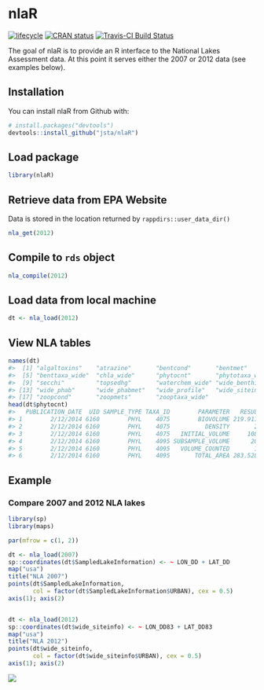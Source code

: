 
<!-- README.md is generated from README.Rmd. Please edit that file -->
nlaR
====

[![lifecycle](https://img.shields.io/badge/lifecycle-stable-brightgreen.svg)](https://www.tidyverse.org/lifecycle/#stable) [![CRAN status](http://www.r-pkg.org/badges/version/nlaR)](https://cran.r-project.org/package=nlaR) [![Travis-CI Build Status](https://travis-ci.org/jsta/nlaR.svg?branch=master)](https://travis-ci.org/jsta/nlaR)

The goal of nlaR is to provide an R interface to the National Lakes Assessment data. At this point it serves either the 2007 or 2012 data (see examples below).

Installation
------------

You can install nlaR from Github with:

``` r
# install.packages("devtools")
devtools::install_github("jsta/nlaR")
```

Load package
------------

``` r
library(nlaR)
```

Retrieve data from EPA Website
------------------------------

Data is stored in the location returned by `rappdirs::user_data_dir()`

``` r
nla_get(2012)
```

Compile to `rds` object
-----------------------

``` r
nla_compile(2012)
```

Load data from local machine
----------------------------

``` r
dt <- nla_load(2012)
```

View NLA tables
---------------

``` r
names(dt)
#>  [1] "algaltoxins"    "atrazine"       "bentcond"       "bentmet"       
#>  [5] "benttaxa_wide"  "chla_wide"      "phytocnt"       "phytotaxa_wide"
#>  [9] "secchi"         "topsedhg"       "waterchem_wide" "wide_benthic"  
#> [13] "wide_phab"      "wide_phabmet"   "wide_profile"   "wide_siteinfo" 
#> [17] "zoopcond"       "zoopmets"       "zooptaxa_wide"
head(dt$phytocnt)
#>   PUBLICATION_DATE  UID SAMPLE_TYPE TAXA_ID        PARAMETER   RESULT
#> 1        2/12/2014 6160        PHYL    4075        BIOVOLUME 219.9113
#> 2        2/12/2014 6160        PHYL    4075          DENSITY       25
#> 3        2/12/2014 6160        PHYL    4075   INITIAL_VOLUME     1080
#> 4        2/12/2014 6160        PHYL    4095 SUBSAMPLE_VOLUME      200
#> 5        2/12/2014 6160        PHYL    4095   VOLUME_COUNTED       10
#> 6        2/12/2014 6160        PHYL    4095       TOTAL_AREA 283.5287
```

Example
-------

### Compare 2007 and 2012 NLA lakes

``` r
library(sp)
library(maps)

par(mfrow = c(1, 2))

dt <- nla_load(2007)
sp::coordinates(dt$SampledLakeInformation) <- ~ LON_DD + LAT_DD
map("usa")
title("NLA 2007")
points(dt$SampledLakeInformation,
       col = factor(dt$SampledLakeInformation$URBAN), cex = 0.5)
axis(1); axis(2)


dt <- nla_load(2012)
sp::coordinates(dt$wide_siteinfo) <- ~ LON_DD83 + LAT_DD83
map("usa")
title("NLA 2012")
points(dt$wide_siteinfo,
       col = factor(dt$wide_siteinfo$URBAN), cex = 0.5)
axis(1); axis(2)
```

![](images/map%20lakes-1.png)
